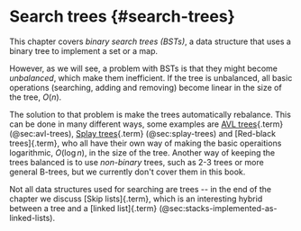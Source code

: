 
# Search trees {#search-trees}

This chapter covers *binary search trees (BSTs)*, a data
structure that uses a binary tree to implement a set or a map.

However, as we will see, a problem with BSTs is that they might become *unbalanced*, which make them inefficient.
If the tree is unbalanced, all basic operations (searching, adding and removing) become linear in the size of the tree, $O(n)$.

The solution to that problem is make the trees automatically rebalance.
This can be done in many different ways, some examples are [AVL trees](#avl-tree){.term} (@sec:avl-trees), [Splay trees](#splay-tree){.term} (@sec:splay-trees) and [Red-black trees]{.term},
who all have their own way of making the basic operaitions logarithmic, $O(\log n)$, in the size of the tree.
Another way of keeping the trees balanced is to use *non-binary* trees, such as 2-3 trees or more general B-trees, but we currently don't cover them in this book.



Not all data structures used for searching are trees --
in the end of the chapter we discuss [Skip lists]{.term}, which is an interesting hybrid between a tree and a [linked list]{.term} (@sec:stacks-implemented-as-linked-lists).
